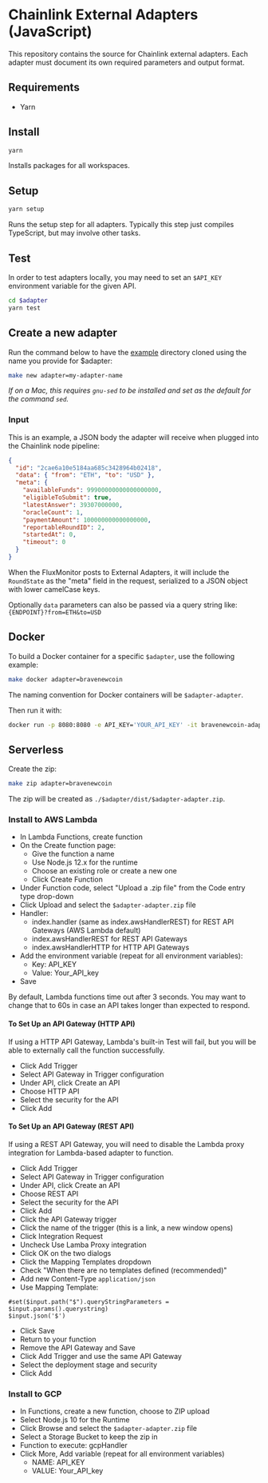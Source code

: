 # Chainlink External Adapters (JavaScript)

This repository contains the source for Chainlink external adapters. Each adapter must document its own required parameters and output format.

## Requirements

- Yarn

## Install

```bash
yarn
```

Installs packages for all workspaces.

## Setup

```bash
yarn setup
```

Runs the setup step for all adapters. Typically this step just compiles TypeScript, but may involve other tasks.

## Test

In order to test adapters locally, you may need to set an `$API_KEY` environment variable for the given API.

```bash
cd $adapter
yarn test
```

## Create a new adapter

Run the command below to have the [example](./example) directory cloned using the name you provide for \$adapter:

```bash
make new adapter=my-adapter-name
```

_If on a Mac, this requires `gnu-sed` to be installed and set as the default for the command `sed`._

### Input

This is an example, a JSON body the adapter will receive when plugged into the Chainlink node pipeline:

```json
{
  "id": "2cae6a10e5184aa685c3428964b02418",
  "data": { "from": "ETH", "to": "USD" },
  "meta": {
    "availableFunds": 99900000000000000000,
    "eligibleToSubmit": true,
    "latestAnswer": 39307000000,
    "oracleCount": 1,
    "paymentAmount": 100000000000000000,
    "reportableRoundID": 2,
    "startedAt": 0,
    "timeout": 0
  }
}
```

When the FluxMonitor posts to External Adapters, it will include the `RoundState` as the "meta" field in the request, serialized to a JSON object with lower camelCase keys.

Optionally `data` parameters can also be passed via a query string like: `{ENDPOINT}?from=ETH&to=USD`
## Docker

To build a Docker container for a specific `$adapter`, use the following example:

```bash
make docker adapter=bravenewcoin
```

The naming convention for Docker containers will be `$adapter-adapter`.

Then run it with:

```bash
docker run -p 8080:8080 -e API_KEY='YOUR_API_KEY' -it bravenewcoin-adapter:latest
```

## Serverless

Create the zip:

```bash
make zip adapter=bravenewcoin
```

The zip will be created as `./$adapter/dist/$adapter-adapter.zip`.

### Install to AWS Lambda

- In Lambda Functions, create function
- On the Create function page:
  - Give the function a name
  - Use Node.js 12.x for the runtime
  - Choose an existing role or create a new one
  - Click Create Function
- Under Function code, select "Upload a .zip file" from the Code entry type drop-down
- Click Upload and select the `$adapter-adapter.zip` file
- Handler:
  - index.handler (same as index.awsHandlerREST) for REST API Gateways (AWS Lambda default)
  - index.awsHandlerREST for REST API Gateways
  - index.awsHandlerHTTP for HTTP API Gateways
- Add the environment variable (repeat for all environment variables):
  - Key: API_KEY
  - Value: Your_API_key
- Save

By default, Lambda functions time out after 3 seconds. You may want to change that to 60s in case an API takes longer than expected to respond.

#### To Set Up an API Gateway (HTTP API)

If using a HTTP API Gateway, Lambda's built-in Test will fail, but you will be able to externally call the function successfully.

- Click Add Trigger
- Select API Gateway in Trigger configuration
- Under API, click Create an API
- Choose HTTP API
- Select the security for the API
- Click Add

#### To Set Up an API Gateway (REST API)

If using a REST API Gateway, you will need to disable the Lambda proxy integration for Lambda-based adapter to function.

- Click Add Trigger
- Select API Gateway in Trigger configuration
- Under API, click Create an API
- Choose REST API
- Select the security for the API
- Click Add
- Click the API Gateway trigger
- Click the name of the trigger (this is a link, a new window opens)
- Click Integration Request
- Uncheck Use Lamba Proxy integration
- Click OK on the two dialogs
- Click the Mapping Templates dropdown
- Check "When there are no templates defined (recommended)"
- Add new Content-Type `application/json`
- Use Mapping Template: 
```
#set($input.path("$").queryStringParameters = $input.params().querystring)
$input.json('$')
```
- Click Save
- Return to your function
- Remove the API Gateway and Save
- Click Add Trigger and use the same API Gateway
- Select the deployment stage and security
- Click Add

### Install to GCP

- In Functions, create a new function, choose to ZIP upload
- Select Node.js 10 for the Runtime
- Click Browse and select the `$adapter-adapter.zip` file
- Select a Storage Bucket to keep the zip in
- Function to execute: gcpHandler
- Click More, Add variable (repeat for all environment variables)
  - NAME: API_KEY
  - VALUE: Your_API_key
